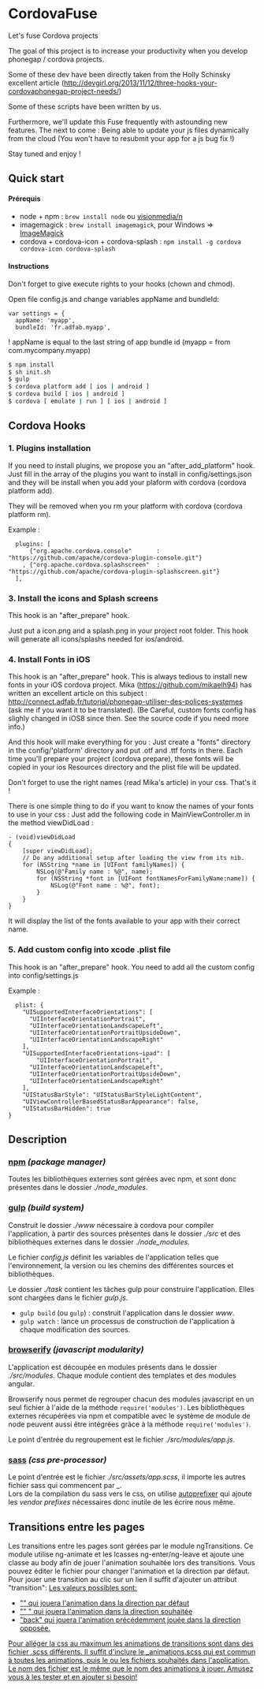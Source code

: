 CordovaFuse
=====================

Let's fuse Cordova projects

The goal of this project is to increase your productivity when you develop phonegap / cordova projects.

Some of these dev have been directly taken from the Holly Schinsky excellent article (http://devgirl.org/2013/11/12/three-hooks-your-cordovaphonegap-project-needs/)

Some of these scripts have been written by us.

Furthermore, we'll update this Fuse frequently with astounding new features. 
The next to come : Being able to update your js files dynamically from the cloud (You won't have to resubmit your app for a js bug fix !)

Stay tuned and enjoy !

## Quick start

#### Prérequis

- node + npm : `brew install node` ou [visionmedia/n](https://github.com/visionmedia/n)
- imagemagick : `brew install imagemagick`, pour Windows => [ImageMagick](http://www.imagemagick.org/script/binary-releases.php#windows)
- cordova + cordova-icon + cordova-splash : `npm install -g cordova cordova-icon cordova-splash`

#### Instructions

Don't forget to give execute rights to your hooks (chown and chmod).

Open file config.js and change variables appName and bundleId:
```
var settings = {
  appName: 'myapp',
  bundleId: 'fr.adfab.myapp',
```
! appName is equal to the last string of app bundle id (myapp = from com.mycompany.myapp)


```bash
$ npm install
$ sh init.sh
$ gulp
$ cordova platform add [ ios | android ]
$ cordova build [ ios | android ]
$ cordova [ emulate | run ] [ ios | android ]
```

## Cordova Hooks

### 1. Plugins installation
If you need to install plugins, we propose you an "after_add_platform" hook. Just fill in the array of the plugins you want to install in config/settings.json and 
they will be install when you add your plaform with cordova (cordova platform add).

They will be removed when you rm your platform with cordova (cordova platform rm).

Example :
```
  plugins: [
      {"org.apache.cordova.console"       : "https://github.com/apache/cordova-plugin-console.git"}
    , {"org.apache.cordova.splashscreen"  : "https://github.com/apache/cordova-plugin-splashscreen.git"}
  ],
```
 
### 3. Install the icons and Splash screens
This hook is an "after_prepare" hook.

Just put a icon.png and a splash.png in your project root folder.
This hook will generate all icons/splashs needed for ios/android.

### 4. Install Fonts in iOS
This hook is an "after_prepare" hook.
This is always tedious to install new fonts in your iOS cordova project. Mika (https://github.com/mikaelh94) has written an excellent article on this subject :
http://connect.adfab.fr/tutorial/phonegap-utiliser-des-polices-systemes (ask me if you want it to be translated).
(Be Careful, custom fonts config has slighly changed in iOS8 since then. See the source code if you need more info.)

And this hook will make everything for you : Just create a "fonts" directory in the config/'platform' directory and put .otf and .ttf fonts in there.
Each time you'll prepare your project (cordova prepare), these fonts will be copied in your ios Resources directory and the plist file will be updated.

Don't forget to use the right names (read Mika's article) in your css. That's it !

There is one simple thing to do if you want to know the names of your fonts to use in your css : Just add the following code in MainViewController.m in the method viewDidLoad :

```
- (void)viewDidLoad
{
    [super viewDidLoad];
    // Do any additional setup after loading the view from its nib.
    for (NSString *name in [UIFont familyNames]) {
        NSLog(@"Family name : %@", name);
        for (NSString *font in [UIFont fontNamesForFamilyName:name]) {
            NSLog(@"Font name : %@", font);
        }
    }
}
```
It will display the list of the fonts available to your app with their correct name.

### 5. Add custom config into xcode .plist file
This hook is an "after_prepare" hook.
You need to add all the custom config into config/settings.js

Example :
```
  plist: {
    "UISupportedInterfaceOrientations": [
      "UIInterfaceOrientationPortrait",
      "UIInterfaceOrientationLandscapeLeft",
      "UIInterfaceOrientationPortraitUpsideDown",
      "UIInterfaceOrientationLandscapeRight"
    ],
    "UISupportedInterfaceOrientations~ipad": [
        "UIInterfaceOrientationPortrait",
      "UIInterfaceOrientationLandscapeLeft",
      "UIInterfaceOrientationPortraitUpsideDown",
      "UIInterfaceOrientationLandscapeRight"
    ],
    "UIStatusBarStyle": "UIStatusBarStyleLightContent",
    "UIViewControllerBasedStatusBarAppearance": false,
    "UIStatusBarHidden": true
}
```


## Description

### [npm](https://www.npmjs.org/) _(package manager)_

Toutes les bibliothèques externes sont gérées avec npm, et sont donc présentes dans le dossier *./node_modules*.

### [gulp](http://gulpjs.com/) _(build system)_

Construit le dossier _./www_ nécessaire à cordova pour compiler l'application, à partir des sources présentes dans le dossier _./src_ et des bibliothèques externes dans le dossier *./node_modules*.

Le fichier _config.js_ définit les variables de l'application telles que l'environnement, la version ou les chemins des différentes sources et bibliothèques.

Le dossier _./task_ contient les tâches gulp pour construire l'application. Elles sont chargées dans le fichier _gulp.js_.
- `gulp build` (ou `gulp`) : construit l'application dans le dossier _www_.
- `gulp watch` : lance un processus de construction de l'application à chaque modification des sources.

### [browserify](https://github.com/substack/browserify-handbook) _(javascript modularity)_

L'application est découpée en modules présents dans le dossier _./src/modules_. Chaque module contient des templates et des modules angular.

Browserify nous permet de regrouper chacun des modules javascript en un seul fichier à l'aide de la méthode `require('modules')`. Les bibliothèques externes récupérées via npm et compatible avec le système de module de node peuvent aussi être intégrées grâce à la méthode `require('modules')`.

Le point d'entrée du regroupement est le fichier _./src/modules/app.js_.

### [sass](http://sass-lang.com/) _(css pre-processor)_

Le point d'entrée est le fichier _./src/assets/app.scss_, il importe les autres fichier sass qui commencent par \_.  
Lors de la compilation du sass vers le css, on utilise [autoprefixer](https://github.com/ai/autoprefixer) qui ajoute les _vendor prefixes_ nécessaires donc inutile de les écrire nous même.

## Transitions entre les pages

Les transitions entre les pages sont gérées par le module ngTransitions. Ce module utilise ng-animate et les lcasses ng-enter/ng-leave et ajoute une classe au body afin de jouer l'animation souhaitée lors des transitions.
Vous pouvez éditer le fichier pour changer l'animation et la direction par défaut.
Pour jouer une transition au clic sur un lien il suffit d'ajouter un attribut "transition": <a href="" title="" transition="">
Les valeurs possibles sont:
- "<transitionName>" qui jouera l'animation dans la direction par défaut
- ""<transitionName> <direction>" qui jouera l'animation dans la direction souhaitée
- "back" qui  jouera l'animation précédemment jouée dans la direction opposée.

Pour alléger la css au maximum les animations de transitions sont dans des fichier .scss différents. Il suffit d'inclure le _animations.scss qui est commun à toutes les animations, puis le ou les fichiers souhaités dans l'application. Le nom des fichier est le même que le nom des animations à jouer.
Amusez vous à les tester et en ajouter si besoin!